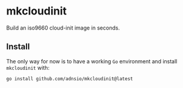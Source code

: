 # mkcloudinit

Build an iso9660 cloud-init image in seconds.

## Install

The only way for now is to have a working `Go` environment and install `mkcloudinit` with:

```shell
go install github.com/adnsio/mkcloudinit@latest
```
